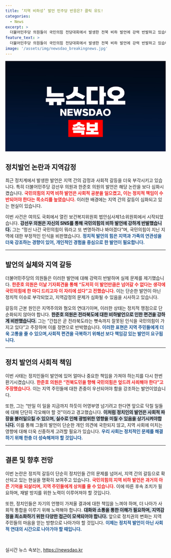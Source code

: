 ```yaml
---
title: ‘지역 비하성’ 발언 민주당 반응은? 클릭 유도!
categories:
  - News
excerpt: >
  더불어민주당 의원들이 국민의힘 전당대회에서 발생한 전북 비하 발언에 강력 반발하고 있습니다. 강선우 의원은 SNS에서 정신 나간 국민의힘이라며 비판했고, 한준호 의원은 전라북도를 향한 간첩 발언이 잘못된 인식이라 주장했습니다. 갈등의 중심에는 혐오와 지역주의가 놓여 있습니다.
feature_text: >
  더불어민주당 의원들이 국민의힘 전당대회에서 발생한 전북 비하 발언에 강력 반발하고 있습니다. 강선우 의원은 SNS에서 정신 나간 국민의힘이라며 비판했고, 한준호 의원은 전라북도를 향한 간첩 발언이 잘못된 인식이라 주장했습니다. 갈등의 중심에는 혐오와 지역주의가 놓여 있습니다.
image: '/assets/img/newsdao_breakingnews.jpg'
---
```


<p><img src="/assets/img/newsdao_breakingnews.jpg" alt="pcversion 속보" /></p>

<h2 data-ke-size="size26">정치발언 논란과 지역감정</h2>

<p data-ke-size="size16">최근 정치계에서 발생한 발언은 지역 간의 감정과 사회적 갈등을 더욱 부각시키고 있습니다. 특히 더불어민주당 강선우 의원과 한준호 의원의 발언은 해당 논란을 보다 심화시켰습니다. <b><span style="color: #ee2323;">국민의힘의 지역 비하 발언은 사회적 공분을 일으켰고, 이는 정치적 책임이 수반되어야 한다는 목소리를 높였습니다.</span></b> 이러한 배경에는 지역 간의 갈등이 심화되고 있는 현실이 있습니다. </p>

<p data-ke-size="size16">이번 사건은 여의도 국회에서 열린 보건복지위원회 법안심사제1소위원회에서 시작되었습니다. <b><span style="background-color: #21538527;">강선우 의원은 자신의 SNS를 통해 국민의힘의 비하 발언에 강하게 반발했습니다.</span></b> 그는 “정신 나간 국민의힘이 뭐라고 또 변명하려나 봐야겠다”며, 국민의힘이 지닌 지역에 대한 부정적인 인식을 비판했습니다. <b><span style="color: #1a5490;">정치적 발언의 힘은 지역과 가족의 연관성을 더욱 강조하는 경향이 있어, 개인적인 경험을 중심으로 한 발언이 필요합니다.</span></b></p>

<hr>

<h2 data-ke-size="size26">발언의 실체와 지역 갈등</h2>

<p data-ke-size="size16">더불어민주당의 의원들은 이러한 발언에 대해 강력히 반발하며 실제 문제를 제기했습니다. <b><span style="color: #ee2323;">한준호 의원은 이날 기자회견을 통해 “도저히 이 발언만큼은 넘어갈 수 없다는 생각에 국민의힘에 한 마디 드리고자 이 자리에 섰다”고 전했습니다.</span></b> 이는 단순한 발언이 아닌 정치적 이슈로 부각되었고, 지역감정의 문제가 심화될 수 있음을 시사하고 있습니다. </p>

<p data-ke-size="size16">갈등의 근본 원인은 지역주의와 혐오의 연대기이며, 이러한 상태는 정치적 쟁점으로 단순화되지 않아야 합니다. <b><span style="background-color: #21538527;">한준호 의원은 전라북도에 대한 비하발언으로 인한 편견을 강하게 비판했습니다.</span></b> 그는 “간첩은 곧 전라북도라는 뼛속까지 잘못된 인식을 국민의힘이 가지고 있다”고 주장하며 이를 정면으로 반박했습니다. <b><span style="color: #1a5490;">이러한 표현은 지역 주민들에게 더욱 고통을 줄 수 있으며,사회적 편견을 극복하기 위해선 보다 책임감 있는 발언이 요구됩니다.</span></b></p>

<hr>

<h2 data-ke-size="size26">정치 발언의 사회적 책임</h2>

<p data-ke-size="size16"> 이번 사태는 정치인들이 발언에 있어 얼마나 중요한 책임을 가져야 하는지를 다시 한번 환기시켰습니다. <b><span style="color: #ee2323;">한준호 의원은 “전북도민을 향해 국민의힘은 엎드려 사죄해야 한다”고 주장했습니다.</span></b> 이는 지역 주민들에 대한 존중이 우선되어야 함을 강조하는 발언이었습니다. </p>

<p data-ke-size="size16">또한, 그는 “만일 이 일을 지금까지 하듯이 어영부영 넘기려고 한다면 앞으로 닥칠 일들에 대해 단단히 각오해야 할 것”이라고 경고했습니다. <b><span style="background-color: #21538527;">이처럼 정치인의 발언은 사회적 파장을 불러일으킬 수 있으며, 실수로 인해 광범위한 영향을 미칠 수 있음을 상기시켜야합니다.</span></b> 이를 통해 그들의 발언이 단순한 개인 의견에 국한되지 않고, 지역 사회에 미치는 영향에 대해 더욱 신중하게 고려할 필요가 있습니다. <b><span style="color: #1a5490;">우리 사회는 정치적인 문제를 해결하기 위해 한층 더 성숙해져야 할 것입니다.</span></b></p>

<hr>

<h2 data-ke-size="size26">결론 및 향후 전망</h2>

<p data-ke-size="size16">이번 논란은 정치적 갈등이 단순히 정치인들 간의 문제를 넘어서, 지역 간의 갈등으로 확산되고 있는 현실을 명확히 보여주고 있습니다. <b><span style="color: #ee2323;">국민의힘의 지역 비하 발언은 과거의 아픈 기억을 되살리며, 지역 주민들에게 상처를 줄 수 있습니다.</span></b> 이에 따른 후속 조치가 필요하며, 재발 방지를 위한 노력이 이루어져야 할 것입니다. </p>

<p data-ke-size="size16">또한, 정치인들은 자기의 언행이 가져올 결과에 대한 책임을 느껴야 하며, 더 나아가 사회적 통합을 이루기 위해 노력해야 합니다. <b><span style="background-color: #21538527;">대화와 소통을 통한 이해가 필요하며, 지역감정을 최소화하기 위한 다양한 접근이 모색되어야 합니다.</span></b> 앞으로 정치권의 변화는 지역 주민들의 마음을 얻는 방향으로 나아가야 할 것입니다. <b><span style="color: #1a5490;">이제는 정치적 발언이 아닌 사회적 연대의 시간으로 나아가야 할 때입니다.</span></b></p>

<p data-ke-size="size16">&nbsp;</p>
실시간 뉴스 속보는, <a href="https://newsdao.kr" rel="dofollow">https://newsdao.kr</a>


